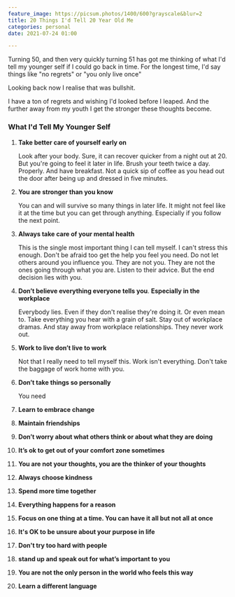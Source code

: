 ```yaml
---
feature_image: https://picsum.photos/1400/600?grayscale&blur=2
title: 20 Things I'd Tell 20 Year Old Me
categories: personal
date: 2021-07-24 01:00

---
```

Turning 50, and then very quickly turning 51 has got me thinking of what I'd tell my younger self if I could go back in time. For the longest time, I'd say things like "no regrets" or "you only live once"

Looking back now I realise that was bullshit.

I have a ton of regrets and wishing I'd looked before I leaped. And the further away from my youth I get the stronger these thoughts become.

### What I'd Tell My Younger Self

 1. **Take better care of yourself early on**

    Look after your body. Sure, it can recover quicker from a night out at 20. But you're going to feel it later in life. Brush your teeth twice a day. Properly. And have breakfast. Not a quick sip of coffee as you head out the door after being up and dressed in five minutes.
 2. **You are stronger than you know**

    You can and will survive so many things in later life. It might not feel like it at the time but you can get through anything. Especially if you follow the next point.
 3. **Always take care of your mental health**

    This is the single most important thing I can tell myself. I can't stress this enough. Don't be afraid too get the help you feel you need. Do not let others around you influence you. They are not you. They are not the ones going through what you are. Listen to their advice. But the end decision lies with you.
 4. **Don’t believe everything everyone tells you**. **Especially in the workplace**

    Everybody lies.  Even if they don't realise they're doing it. Or even mean to. Take everything you hear with a grain of salt. Stay out of workplace dramas. And stay away from workplace relationships. They never work out.
 5. **Work to live don’t live to work**

    Not that I really need to tell myself this. Work isn't everything. Don't take the baggage of work home with you.
 6. **Don’t take things so personally**

    You need
 7. **Learn to embrace change**
 8. **Maintain friendships**
 9. **Don’t worry about what others think or about what they are doing**
10. **It’s ok to get out of your comfort zone sometimes**
11. **You are not your thoughts, you are the thinker of your thoughts**
12. **Always choose kindness**
13. **Spend more time together**
14. **Everything happens for a reason**
15. **Focus on one thing at a time. You can have it all but not all at once**
16. **It's OK to be unsure about your purpose in life**
17. **Don't try too hard with people**
18. **stand up and speak out for what’s important to you**
19. **You are not the only person in the world who feels this way**
20. **Learn a different language**